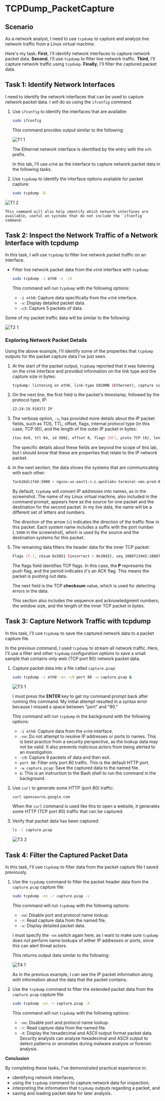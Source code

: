 # TCPDump_PacketCapture

## Scenario

As a network analyst, I need to use `tcpdump` to capture and analyze live network traffic from a Linux virtual machine.

Here's my task: 
**First**, I'll identify network interfaces to capture network packet data. 
**Second**, I'll use `tcpdump` to filter live network traffic. 
**Third**, I'll capture network traffic using `tcpdump`. 
**Finally**, I'll filter the captured packet data.

## Task 1: Identify Network Interfaces

I need to identify the network interfaces that can be used to capture network packet data. I will do so using the `ifconfig` command.

1. Use `ifconfig` to identify the interfaces that are available:
    ```sh
    sudo ifconfig
    ```

    This command provides output similar to the following:

    ![T1 1](https://github.com/user-attachments/assets/e8eb4f2a-b59b-4a5b-8e40-1684fd1cd965)

    The Ethernet network interface is identified by the entry with the `eth` prefix.

    In this lab, I'll use `eth0` as the interface to capture network packet data in the following tasks.

2. Use `tcpdump` to identify the interface options available for packet capture:
    ```sh
    sudo tcpdump -D
    ```

![T1 2](https://github.com/user-attachments/assets/abc2e21f-f141-46d6-bda9-8ccc95c33e32)

    This command will also help identify which network interfaces are available, useful on systems that do not include the `ifconfig` command.

## Task 2: Inspect the Network Traffic of a Network Interface with tcpdump

In this task, I will use `tcpdump` to filter live network packet traffic on an interface.

* Filter live network packet data from the `eth0` interface with `tcpdump`:
    ```sh
    sudo tcpdump -i eth0 -v -c5
    ```

    This command will run `tcpdump` with the following options:
    * `-i eth0`: Capture data specifically from the `eth0` interface.
    * `-v`: Display detailed packet data.
    * `-c5`: Capture 5 packets of data.

Some of my packet traffic data will be similar to the following:

![T2 1](https://github.com/user-attachments/assets/76c27dc2-d1ea-42dd-a73a-df7baefff2c5)

### Exploring Network Packet Details

Using the above example, I'll identify some of the properties that `tcpdump` outputs for the packet capture data I've just seen.

1. At the start of the packet output, `tcpdump` reported that it was listening on the `eth0` interface and provided information on the link type and the capture size in bytes:
    ```sh
    tcpdump: listening on eth0, link-type EN10MB (Ethernet), capture size 262144 bytes
    ```

2. On the next line, the first field is the packet's timestamp, followed by the protocol type, IP:
    ```sh
    22:24:18.910372 IP
    ```

3. The verbose option, `-v`, has provided more details about the IP packet fields, such as TOS, TTL, offset, flags, internal protocol type (in this case, TCP (6)), and the length of the outer IP packet in bytes:
    ```sh
    (tos 0x0, ttl 64, id 5802, offset 0, flags [DF], proto TCP (6), length 134)
    ```

    The specific details about these fields are beyond the scope of this lab, but I should know that these are properties that relate to the IP network packet.

4. In the next section, the data shows the systems that are communicating with each other:
    ```sh
    7acb26dc1f44.5000 > nginx-us-east1-c.c.qwiklabs-terminal-vms-prod-00.internal.59788:
    ```

    By default, `tcpdump` will convert IP addresses into names, as in the screenshot. The name of my Linux virtual machine, also included in the command prompt, appears here as the source for one packet and the destination for the second packet. In my live data, the name will be a different set of letters and numbers.

    The direction of the arrow (`>`) indicates the direction of the traffic flow in this packet. Each system name includes a suffix with the port number (`.5000` in the screenshot), which is used by the source and the destination systems for this packet.

5. The remaining data filters the header data for the inner TCP packet:
    ```sh
    Flags [P.], cksum 0x5851 (incorrect > 0x30d3), seq 1080713945:1080714027, ack 62760789, win 501, options [nop,nop,TS val 1017464119 ecr 3001513453], length 82
    ```

    The flags field identifies TCP flags. In this case, the **P** represents the push flag, and the period indicates it's an ACK flag. This means the packet is pushing out data.

    The next field is the TCP **checksum** value, which is used for detecting errors in the data.

    This section also includes the sequence and acknowledgment numbers, the window size, and the length of the inner TCP packet in bytes.

## Task 3: Capture Network Traffic with tcpdump

In this task, I'll use `tcpdump` to save the captured network data to a packet capture file.

In the previous command, I used `tcpdump` to stream all network traffic. Here, I'll use a filter and other `tcpdump` configuration options to save a small sample that contains only web (TCP port 80) network packet data.

1. Capture packet data into a file called `capture.pcap`:
    ```sh
    sudo tcpdump -i eth0 -nn -c9 port 80 -w capture.pcap &
    ```

   ![T3 1](https://github.com/user-attachments/assets/652c9087-7019-49fa-8230-4bae9e286aea)

    I must press the **ENTER** key to get my command prompt back after running this command. My initial attempt resulted in a syntax error because I missed a space between "port" and "80."

    This command will run `tcpdump` in the background with the following options:
    * `-i eth0`: Capture data from the `eth0` interface.
    * `-nn`: Do not attempt to resolve IP addresses or ports to names. This is best practice from a security perspective, as the lookup data may not be valid. It also prevents malicious actors from being alerted to an investigation.
    * `-c9`: Capture 9 packets of data and then exit.
    * `port 80`: Filter only port 80 traffic. This is the default HTTP port.
    * `-w capture.pcap`: Save the captured data to the named file.
    * `&`: This is an instruction to the Bash shell to run the command in the background.
  
2. Use `curl` to generate some HTTP (port 80) traffic:
    ```sh
    curl opensource.google.com
    ```

    When the `curl` command is used like this to open a website, it generates some HTTP (TCP port 80) traffic that can be captured.

3. Verify that packet data has been captured:
    ```sh
    ls -l capture.pcap
    ```

   ![T3 2](https://github.com/user-attachments/assets/83f7cb95-8eed-40f5-9984-6ce97319fc4e)

## Task 4: Filter the Captured Packet Data

In this task, I'll use `tcpdump` to filter data from the packet capture file I saved previously.

1. Use the `tcpdump` command to filter the packet header data from the `capture.pcap` capture file:
    ```sh
    sudo tcpdump -nn -r capture.pcap -v
    ```

    This command will run `tcpdump` with the following options:
    * `-nn`: Disable port and protocol name lookup.
    * `-r`: Read capture data from the named file.
    * `-v`: Display detailed packet data.

    I must specify the `-nn` switch again here, as I want to make sure `tcpdump` does not perform name lookups of either IP addresses or ports, since this can alert threat actors.

    This returns output data similar to the following:

    ![T4 1](https://github.com/user-attachments/assets/8a06608e-d60e-4ddf-ba48-1057ab2366c8)

    As in the previous example, I can see the IP packet information along with information about the data that the packet contains.

2. Use the `tcpdump` command to filter the extended packet data from the `capture.pcap` capture file:
    ```sh
    sudo tcpdump -nn -r capture.pcap -X
    ```

    This command will run `tcpdump` with the following options:
    * `-nn`: Disable port and protocol name lookup.
    * `-r`: Read capture data from the named file.
    * `-X`: Display the hexadecimal and ASCII output format packet data. Security analysts can analyze hexadecimal and ASCII output to detect patterns or anomalies during malware analysis or forensic analysis.

**Conclusion**

By completing these tasks, I've demonstrated practical experience in:

* identifying network interfaces,
* using the `tcpdump` command to capture network data for inspection,
* interpreting the information that `tcpdump` outputs regarding a packet, and
* saving and loading packet data for later analysis.


